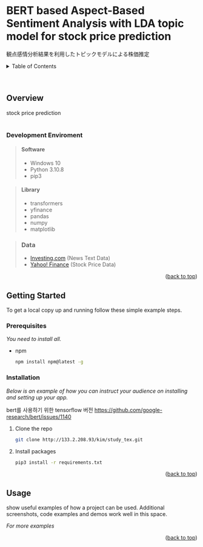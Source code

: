 <div id="top"></div>

# BERT based Aspect-Based Sentiment Analysis with LDA topic model for stock price prediction 
観点感情分析結果を利用したトピックモデルによる株価推定 

<!-- TABLE OF CONTENTS -->
<details>
  <summary>Table of Contents</summary>
  <ol>
    <li>
      <a href="#overview">Overview</a>
      <ul>
        <li><a href="#development-enviroment">Development Enviroment</a></li>
        <li><a href="#data">Data</a></li>
      </ul>
    </li>
    <li>
      <a href="#getting-started">Getting Started</a>
      <ul>
        <li><a href="#prerequisites">Prerequisites</a></li>
        <li><a href="#installation">Installation</a></li>
      </ul>
    </li>
  </ol>
</details>
</br>
</br>

## Overview
stock price prediction
&nbsp;
</br>
</br>
### Development Enviroment
> #### Software
> * Windows 10
> * Python 3.10.8
> * pip3

> #### Library
> * transformers
> * yfinance
> * pandas
> * numpy
> * matplotlib
&nbsp;



> ### Data
> * [Investing.com](https://www.investing.com/) (News Text Data)
> * [Yahoo! Finance](https://finance.yahoo.com/) (Stock Price Data)


<p align="right">(<a href="#top">back to top</a>)</p>



<!-- GETTING STARTED -->
## Getting Started
To get a local copy up and running follow these simple example steps.

### Prerequisites

_You need to install all._
* npm
  ```sh
  npm install npm@latest -g
  ```

### Installation

_Below is an example of how you can instruct your audience on installing and setting up your app._


bert를 사용하기 위한 tensorflow 버전
https://github.com/google-research/bert/issues/1140


1. Clone the repo
   ```sh
   git clone http://133.2.208.93/kim/study_tex.git
   ```
2. Install packages
    ```sh
    pip3 install -r requirements.txt
    ```

<p align="right">(<a href="#top">back to top</a>)</p>



<!-- USAGE EXAMPLES -->
## Usage

show useful examples of how a project can be used. Additional screenshots, code examples and demos work well in this space. 

_For more examples_

<p align="right">(<a href="#top">back to top</a>)</p>
